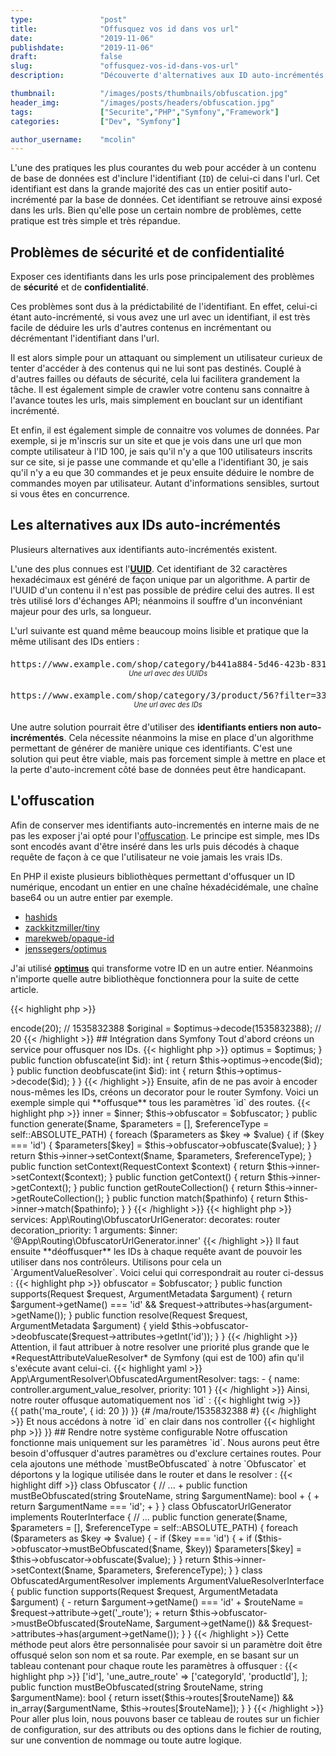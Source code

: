 ```yaml
---
type:               "post"
title:              "Offusquez vos id dans vos url"
date:               "2019-11-06"
publishdate:        "2019-11-06"
draft:              false
slug:               "offusquez-vos-id-dans-vos-url"
description:        "Découverte d'alternatives aux ID auto-incrémentés dans les urls et leur mise en place dans le framework Symfony."

thumbnail:          "/images/posts/thumbnails/obfuscation.jpg"
header_img:         "/images/posts/headers/obfuscation.jpg"
tags:               ["Securite","PHP","Symfony","Framework"]
categories:         ["Dev", "Symfony"]

author_username:    "mcolin"
---
```


L'une des pratiques les plus courantes du web pour accéder à un contenu de base de données est d'inclure l'identifiant (`ID`) de celui-ci dans l'url. Cet identifiant est dans la grande majorité des cas un entier positif auto-incrémenté par la base de données. Cet identifiant se retrouve ainsi exposé dans les urls. Bien qu'elle pose un certain nombre de problèmes, cette pratique est très simple et très répandue.

## Problèmes de sécurité et de confidentialité

Exposer ces identifiants dans les urls pose principalement des problèmes de **sécurité** et de **confidentialité**.

Ces problèmes sont dus à la prédictabilité de l'identifiant. En effet, celui-ci étant auto-incrémenté, si vous avez une url avec un identifiant, il est très facile de déduire les urls d'autres contenus en incrémentant ou décrémentant l'identifiant dans l'url.

Il est alors simple pour un attaquant ou simplement un utilisateur curieux de tenter d'accéder à des contenus qui ne lui sont pas destinés. Couplé à d'autres failles ou défauts de sécurité, cela lui facilitera grandement la tâche. Il est également simple de crawler votre contenu sans connaitre à l'avance toutes les urls, mais simplement en bouclant sur un identifiant incrémenté.

Et enfin, il est également simple de connaitre vos volumes de données. Par exemple, si je m'inscris sur un site et que je vois dans une url que mon compte utilisateur à l'ID 100, je sais qu'il n'y a que 100 utilisateurs inscrits sur ce site, si je passe une commande et qu'elle a l'identifiant 30, je sais qu'il n'y a eu que 30 commandes et je peux ensuite déduire le nombre de commandes moyen par utilisateur. Autant d'informations sensibles, surtout si vous êtes en concurrence.

## Les alternatives aux IDs auto-incrémentés

Plusieurs alternatives aux identifiants auto-incrémentés existent.

L'une des plus connues est l'**[UUID](https://fr.wikipedia.org/wiki/Universal_Unique_Identifier)**. Cet identifiant de 32 caractères hexadécimaux est généré de façon unique par un algorithme. A partir de l'UUID d'un contenu il n'est pas possible de prédire celui des autres. Il est très utilisé lors d'échanges API; néanmoins il souffre d'un inconvéniant majeur pour des urls, sa longueur.

L'url suivante est quand même beaucoup moins lisible et pratique que la même utilisant des IDs entiers :

<figure>
  <pre>https://www.example.com/shop/category/b441a884-5d46-423b-8317-ddb6f7e3f2fb/product/f0283088-5bd3-4acc-bc42-e6d173d33dd8?filter=165779fc-171d-4f3c-8c60-a2351d6468d3</pre>
  <figcaption>Une url avec des UUIDs</figcaption>
</figure>

<figure>
  <pre>https://www.example.com/shop/category/3/product/56?filter=33</pre>
  <figcaption>Une url avec des IDs</figcaption>
</figure>

Une autre solution pourrait être d'utiliser des **identifiants entiers non auto-incrémentés**. Cela nécessite néanmoins la mise en place d'un algorithme permettant de générer de manière unique ces identifiants. C'est une solution qui peut être viable, mais pas forcement simple à mettre en place et la perte d'auto-increment côté base de données peut être handicapant.

## L'offuscation

Afin de conserver mes identifiants auto-incrementés en interne mais de ne pas les exposer j'ai opté pour l'[offuscation](https://fr.wikipedia.org/wiki/Offuscation). Le principe est simple, mes IDs sont encodés avant d'être inséré dans les urls puis décodés à chaque requête de façon à ce que l'utilisateur ne voie jamais les vrais IDs.

En PHP il existe plusieurs bibliothèques permettant d'offusquer un ID numérique, encodant un entier en une chaîne héxadécidémale, une chaîne base64 ou un autre entier par exemple.

* [hashids](https://hashids.org/)
* [zackkitzmiller/tiny](https://github.com/zackkitzmiller/tiny-php)
* [marekweb/opaque-id](https://github.com/marekweb/opaque-id)
* [jenssegers/optimus](https://github.com/jenssegers/optimus)

J'ai utilisé [**optimus**](https://github.com/jenssegers/optimus) qui transforme votre ID en un autre entier. Néanmoins n'importe quelle autre bibliothèque fonctionnera pour la suite de cette article.

{{< highlight php >}}
<?php
$optimus = new Optimus(1580030173, 59260789, 1163945558);
$encoded = $optimus->encode(20); // 1535832388
$original = $optimus->decode(1535832388); // 20
{{< /highlight >}}


<style type="text/css">
figure figcaption {
  text-align: center;
  font-style: italic;
  font-size: 80%;
}

figure pre {
  margin: 0;
}

figure {
  margin: 20px 0;
}
</style>

## Intégration dans Symfony

Tout d'abord créons un service pour offusquer nos IDs.

{{< highlight php >}}
<?php
class Obfuscator
{
    private $optimus;

    public function __construct(Optimus $optimus)
    {
        $this->optimus = $optimus;
    }

    public function obfuscate(int $id): int
    {
        return $this->optimus->encode($id);
    }

    public function deobfuscate(int $id): int
    {
        return $this->optimus->decode($id);
    }
}
{{< /highlight >}}

Ensuite, afin de ne pas avoir à encoder nous-mêmes les IDs, créons un decorator pour le router Symfony.

Voici un exemple simple qui **offusque** tous les paramètres `id` des routes.

{{< highlight php >}}
<?php
class ObfuscatorUrlGenerator implements RouterInterface
{
    private $inner;
    private $obfuscator;

    public function __construct(RouterInterface $inner, Obfuscator $obfuscator)
    {
        $this->inner = $inner;
        $this->obfuscator = $obfuscator;
    }

    public function generate($name, $parameters = [], $referenceType = self::ABSOLUTE_PATH)
    {
        foreach ($parameters as $key => $value) {
            if ($key === 'id') {
                $parameters[$key] = $this->obfuscator->obfuscate($value);
            }
        }

        return $this->inner->setContext($name, $parameters, $referenceType);
    }

    public function setContext(RequestContext $context)
    {
        return $this->inner->setContext($context);
    }

    public function getContext()
    {
        return $this->inner->getContext();
    }

    public function getRouteCollection()
    {
        return $this->inner->getRouteCollection();
    }

    public function match($pathinfo)
    {
        return $this->inner->match($pathinfo);
    }
}
{{< /highlight >}}

{{< highlight php >}}
services:
    App\Routing\ObfuscatorUrlGenerator:
        decorates: router
        decoration_priority: 1
        arguments:
            $inner: '@App\Routing\ObfuscatorUrlGenerator.inner'
{{< /highlight >}}

Il faut ensuite **déoffusquer** les IDs à chaque requête avant de pouvoir les utiliser dans nos contrôleurs. Utilisons pour cela un `ArgumentValueResolver`.

Voici celui qui correspondrait au router ci-dessus :

{{< highlight php >}}
<?php
class ObfuscatedArgumentResolver implements ArgumentValueResolverInterface
{
    /** @var Obfuscator */
    private $obfuscator;

    public function __construct(Obfuscator $obfuscator)
    {
        $this->obfuscator = $obfuscator;
    }

    public function supports(Request $request, ArgumentMetadata $argument)
    {
        return $argument->getName() === 'id'
            && $request->attributes->has(argument->getName());
    }

    public function resolve(Request $request, ArgumentMetadata $argument)
    {
        yield $this->obfuscator->deobfuscate($request->attributes->getInt('id'));
    }
}
{{< /highlight >}}

Attention, il faut attribuer à notre resolver une priorité plus grande que le *RequestAttributeValueResolver* de Symfony (qui est de 100) afin qu'il s'exécute avant celui-ci.


{{< highlight yaml >}}
App\ArgumentResolver\ObfuscatedArgumentResolver:
    tags:
        - { name: controller.argument_value_resolver, priority: 101 }
{{< /highlight >}}

Ainsi, notre router offusque automatiquement nos `id` :

{{< highlight twig >}}
{{ path('ma_route', { id: 20 }) }} {# /ma/route/1535832388 #}
{{< /highlight >}}

Et nous accédons à notre `id` en clair dans nos controller

{{< highlight php >}}
<?php
class MaRouteController
{
    public function __invoke(int $id)
    {
        // $id = 20

        return new Response();
    }
}
{{< /highlight >}}


## Rendre notre système configurable

Notre offuscation fonctionne mais uniquement sur les paramètres `id`. Nous aurons peut être besoin d'offusquer d'autres paramètres ou d'exclure certaines routes.

Pour cela ajoutons une méthode `mustBeObfuscated` à notre `Obfuscator` et déportons y la logique utilisée dans le router et dans le resolver :

{{< highlight diff >}}
class Obfuscator
{
    // ...

+    public function mustBeObfuscated(string $routeName, string $argumentName): bool
+    {
+        return $argumentName === 'id';
+    }
}

class ObfuscatorUrlGenerator implements RouterInterface
{
    // ...

    public function generate($name, $parameters = [], $referenceType = self::ABSOLUTE_PATH)
    {
        foreach ($parameters as $key => $value) {
-            if ($key === 'id') {
+            if ($this->obfuscator->mustBeObfuscated($name, $key))
                $parameters[$key] = $this->obfuscator->obfuscate($value);
            }
        }

        return $this->inner->setContext($name, $parameters, $referenceType);
    }
}

class ObfuscatedArgumentResolver implements ArgumentValueResolverInterface
{
    public function supports(Request $request, ArgumentMetadata $argument)
    {
-        return $argument->getName() === 'id'
+        $routeName = $request->attribute->get('_route');
+        return $this->obfuscator->mustBeObfuscated($routeName, $argument->getName())
            && $request->attributes->has(argument->getName());
    }
}
{{< /highlight >}}

Cette méthode peut alors être personnalisée pour savoir si un paramètre doit être offusqué selon son nom et sa route.

Par exemple, en se basant sur un tableau contenant pour chaque route les paramètres à offusquer :

{{< highlight php >}}
<?php
class Obfuscator
{
    // ...

    private $routes = [
       'une_route' => ['id'],
       'une_autre_route' => ['categoryId', 'productId'],
    ];

    public function mustBeObfuscated(string $routeName, string $argumentName): bool
    {
        return isset($this->routes[$routeName])
            && in_array($argumentName, $this->routes[$routeName]);
    }
}
{{< /highlight >}}

Pour aller plus loin, nous pouvons baser ce tableau de routes sur un fichier de configuration, sur des attributs ou des options dans le fichier de routing, sur une convention de nommage ou toute autre logique.
